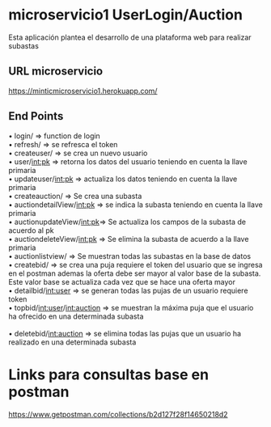 # microservicio1 UserLogin/Auction

Esta aplicación plantea el desarrollo de una plataforma web para realizar subastas 

<h2>URL microservicio</h2>

https://minticmicroservicio1.herokuapp.com/


<h2>End Points</h2>

•	login/   => function de login
 <br/>
•	refresh/ => se refresca el token
 <br/>
•	createuser/ => se crea un nuevo usuario
 <br/>
•	user/<int:pk> => retorna los datos del usuario teniendo en cuenta la llave primaria
 <br/>
•	updateuser/<int:pk> =>  actualiza los datos teniendo en cuenta la llave primaria
 <br/>
•	createauction/ => Se crea una subasta
 <br/>
•	auctiondetailView/<int:pk> => se indica la subasta teniendo en cuenta la llave primaria 
 <br/>
•	auctionupdateView/<int:pk>=> Se actualiza los campos de la subasta de acuerdo al pk
 <br/>
•	auctiondeleteView/<int:pk> => Se elimina la subasta de acuerdo a la llave primaria
 <br/> 
•	auctionlistview/ => Se muestran todas las subastas en la base de datos
 <br/>
•	createbid/ => se crea una puja requiere el token del usuario que se ingresa en el postman ademas la oferta debe ser mayor al valor base de la subasta. Este valor base se actualiza cada vez que se hace una oferta mayor
 <br/>
•	detailbid/<int:user> => se generan todas las pujas de un usuario requiere token
 <br/> 
•	topbid/<int:user>/<int:auction> => se muestran la máxima puja que el usuario ha ofrecido en una determinada subasta    
 <br/>
•	deletebid/<int:auction> =>  se elimina todas las pujas que un usuario ha realizado en una determinada subasta
 <br/>

# Links para consultas base en postman

https://www.getpostman.com/collections/b2d127f28f14650218d2 
